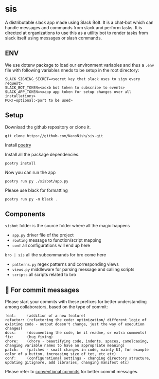 # sis
A distributable slack app made using Slack Bolt. It is a chat-bot which can handle messages and commands from slack and perform tasks. It is directed at organizations to use this as a utility bot to render tasks from slack itself using messages or slash commands. 

## ENV
We use dotenv package to load our environment variables and thus a `.env` file with following variables nneds to be setup in the root directory:

    SLACK_SIGNING_SECRET=<secret key that slack uses to sign every request>
    SLACK_BOT_TOKEN=<xoxb bot token to subscribe to events>
    SLACK_APP_TOKEN=<xapp app token for setup changes over all installations>
    PORT=optional:<port to be used>

## Setup
Download the github repository or clone it.
```shell script
git clone https://github.com/NanoNish/sis.git
```
Install [poetry](https://python-poetry.org/docs/)

Install all the package dependencies.
```
poetry install
```
Now you can run the app
```shell script
poetry run py ./sisbot/app.py
```
Please use black for formatting
```shell script
poetry run py -m black .
```

## Components
`sisbot` folder is the source folder where all the magic happens
* `app.py`          driver file of the project
* `routing`         message to function/script mapping
* `conf`            all configurations will end up here

`bro | sis` all the subcommands for bro come here
* `patterns.py`     regex patterns and corresponding views
* `views.py`        middleware for parsing message and calling scripts
* `scripts`         all scripts related to bro

## 💬 For commit messages

Please start your commits with these prefixes for better understanding among collaborators, based on the type of commit:

    feat:     (addition of a new feature)
    refactor: (refactoring the code: optimization/ different logic of existing code - output doesn't change, just the way of execution changes)
    docs:     (documenting the code, be it readme, or extra comments)
    fix:      (bug fixing)
    chore:    (chore - beautifying code, indents, spaces, camelcasing, changing variable names to have an appropriate meaning)
    patch:    (patches - small changes in code, mainly UI, for example color of a button, increasing size of tet, etc etc)
    conf:     (configurational settings - changing directory structure, updating gitignore, add libraries, changing manifest etc)
    
Please refer to [conventional commits](https://www.conventionalcommits.org/en/v1.0.0/#summary) for better commit messages.
